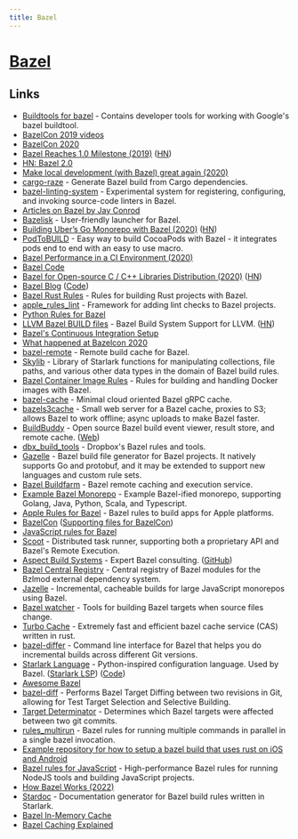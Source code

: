 ```yaml
---
title: Bazel
---
```


# [Bazel](https://bazel.build)

## Links

- [Buildtools for bazel](https://github.com/bazelbuild/buildtools) - Contains developer tools for working with Google's bazel buildtool.
- [BazelCon 2019 videos](https://www.youtube.com/playlist?list=PLxNYxgaZ8Rsf-7g43Z8LyXct9ax6egdSj)
- [BazelCon 2020](https://opensourcelive.withgoogle.com/events/bazelcon2020)
- [Bazel Reaches 1.0 Milestone (2019)](https://opensource.googleblog.com/2019/10/bazel-reaches-10-milestone.html) ([HN](https://news.ycombinator.com/item?id=21288185))
- [HN: Bazel 2.0](https://news.ycombinator.com/item?id=21863393)
- [Make local development (with Bazel) great again (2020)](https://www.youtube.com/watch?v=rQv1sjLU4cI)
- [cargo-raze](https://github.com/google/cargo-raze) - Generate Bazel build from Cargo dependencies.
- [bazel-linting-system](https://github.com/thundergolfer/bazel-linting-system) - Experimental system for registering, configuring, and invoking source-code linters in Bazel.
- [Articles on Bazel by Jay Conrod](https://www.jayconrod.com/tags/bazel)
- [Bazelisk](https://github.com/bazelbuild/bazelisk) - User-friendly launcher for Bazel.
- [Building Uber’s Go Monorepo with Bazel (2020)](https://eng.uber.com/go-monorepo-bazel/) ([HN](https://news.ycombinator.com/item?id=23180255))
- [PodToBUILD](https://github.com/pinterest/PodToBUILD) - Easy way to build CocoaPods with Bazel - it integrates pods end to end with an easy to use macro.
- [Bazel Performance in a CI Environment (2020)](https://filipnikolovski.com/posts/bazel-performance-in-a-ci-environment/)
- [Bazel Code](https://github.com/bazelbuild/bazel)
- [Bazel for Open-source C / C++ Libraries Distribution (2020)](https://liuliu.me/eyes/bazel-for-libraries-distribution-an-open-source-library-author-perspective/) ([HN](https://news.ycombinator.com/item?id=24490089))
- [Bazel Blog](https://blog.bazel.build/) ([Code](https://github.com/bazelbuild/bazel-blog))
- [Bazel Rust Rules](https://github.com/bazelbuild/rules_rust) - Rules for building Rust projects with Bazel.
- [apple_rules_lint](https://github.com/apple/apple_rules_lint) - Framework for adding lint checks to Bazel projects.
- [Python Rules for Bazel](https://github.com/bazelbuild/rules_python)
- [LLVM Bazel BUILD files](https://github.com/google/llvm-bazel) - Bazel Build System Support for LLVM. ([HN](https://news.ycombinator.com/item?id=24925368))
- [Bazel's Continuous Integration Setup](https://github.com/bazelbuild/continuous-integration)
- [What happened at Bazelcon 2020](https://www.gasparevitta.com/posts/what-happened-at-bazelcon-2020/)
- [bazel-remote](https://github.com/buchgr/bazel-remote) - Remote build cache for Bazel.
- [Skylib](https://github.com/bazelbuild/bazel-skylib) - Library of Starlark functions for manipulating collections, file paths, and various other data types in the domain of Bazel build rules.
- [Bazel Container Image Rules](https://github.com/bazelbuild/rules_docker) - Rules for building and handling Docker images with Bazel.
- [bazel-cache](https://github.com/znly/bazel-cache) - Minimal cloud oriented Bazel gRPC cache.
- [bazels3cache](https://github.com/Asana/bazels3cache) - Small web server for a Bazel cache, proxies to S3; allows Bazel to work offline; async uploads to make Bazel faster.
- [BuildBuddy](https://github.com/buildbuddy-io/buildbuddy) - Open source Bazel build event viewer, result store, and remote cache. ([Web](https://www.buildbuddy.io/))
- [dbx_build_tools](https://github.com/dropbox/dbx_build_tools) - Dropbox's Bazel rules and tools.
- [Gazelle](https://github.com/bazelbuild/bazel-gazelle) - Bazel build file generator for Bazel projects. It natively supports Go and protobuf, and it may be extended to support new languages and custom rule sets.
- [Bazel Buildfarm](https://github.com/bazelbuild/bazel-buildfarm) - Bazel remote caching and execution service.
- [Example Bazel Monorepo](https://github.com/thundergolfer/example-bazel-monorepo) - Example Bazel-ified monorepo, supporting Golang, Java, Python, Scala, and Typescript.
- [Apple Rules for Bazel](https://github.com/bazelbuild/rules_apple) - Bazel rules to build apps for Apple platforms.
- [BazelCon](https://conf.bazel.build/) ([Supporting files for BazelCon](https://github.com/bazelbuild/bazelcon))
- [JavaScript rules for Bazel](https://github.com/bazelbuild/rules_nodejs)
- [Scoot](https://github.com/twitter/scoot) - Distributed task runner, supporting both a proprietary API and Bazel's Remote Execution.
- [Aspect Build Systems](https://www.aspect.dev/) - Expert Bazel consulting. ([GitHub](https://github.com/aspect-build))
- [Bazel Central Registry](https://github.com/bazelbuild/bazel-central-registry) - Central registry of Bazel modules for the Bzlmod external dependency system.
- [Jazelle](https://github.com/uber-web/jazelle) - Incremental, cacheable builds for large JavaScript monorepos using Bazel.
- [Bazel watcher](https://github.com/bazelbuild/bazel-watcher) - Tools for building Bazel targets when source files change.
- [Turbo Cache](https://github.com/allada/turbo-cache) - Extremely fast and efficient bazel cache service (CAS) written in rust.
- [bazel-differ](https://github.com/ewhauser/bazel-differ) - Command line interface for Bazel that helps you do incremental builds across different Git versions.
- [Starlark Language](https://docs.bazel.build/versions/main/skylark/language.html) - Python-inspired configuration language. Used by Bazel. ([Starlark LSP](https://github.com/tilt-dev/starlark-lsp)) ([Code](https://github.com/bazelbuild/starlark))
- [Awesome Bazel](https://github.com/jin/awesome-bazel)
- [bazel-diff](https://github.com/Tinder/bazel-diff) - Performs Bazel Target Diffing between two revisions in Git, allowing for Test Target Selection and Selective Building.
- [Target Determinator](https://github.com/bazel-contrib/target-determinator) - Determines which Bazel targets were affected between two git commits.
- [rules_multirun](https://github.com/keith/rules_multirun) - Bazel rules for running multiple commands in parallel in a single bazel invocation.
- [Example repository for how to setup a bazel build that uses rust on iOS and Android](https://github.com/keith/bazel-rust-mobile-demo)
- [Bazel rules for JavaScript](https://github.com/aspect-build/rules_js) - High-performance Bazel rules for running NodeJS tools and building JavaScript projects.
- [How Bazel Works (2022)](https://sluongng.hashnode.dev/bazel-caching-explained-pt-1-how-bazel-works)
- [Stardoc](https://github.com/bazelbuild/stardoc) - Documentation generator for Bazel build rules written in Starlark.
- [Bazel In-Memory Cache](https://sluongng.hashnode.dev/bazel-caching-explained-pt-2-bazel-in-memory-cache)
- [Bazel Caching Explained](https://sluongng.hashnode.dev/series/bazel-caching-explained)
